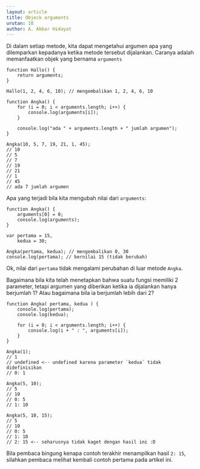 ```yaml
---
layout: article
title: Objeck arguments
urutan: 18
author: A. Akbar Hidayat
---
```


Di dalam setiap metode, kita dapat mengetahui argumen apa yang dilemparkan kepadanya ketika metode tersebut dijalankan. Caranya adalah memanfaatkan objek yang bernama `arguments`

    function Hallo() {
        return arguments;
    }
    
    Hallo(1, 2, 4, 6, 10); // mengembalikan 1, 2, 4, 6, 10
    
    function Angka() {
        for (i = 0; i < arguments.length; i++) {
            console.log(arguments[i]);
        }
        
        console.log("ada " + arguments.length + " jumlah argumen");
    }
    
    Angka(10, 5, 7, 19, 21, 1, 45);
    // 10
    // 5
    // 7
    // 19
    // 21
    // 1
    // 45
    // ada 7 jumlah argumen

Apa yang terjadi bila kita mengubah nilai dari `arguments`:

    function Angka() {
        arguments[0] = 0;
        console.log(arguments);
    }
    
    var pertama = 15,
        kedua = 30;
        
    Angka(pertama, kedua); // mengembalikan 0, 30
    console.log(pertama); // bernilai 15 (tidak berubah)
    
Ok, nilai dari `pertama` tidak mengalami perubahan di luar metode `Angka`.

Bagaimana bila kita telah menetapkan bahwa suatu fungsi memiliki 2 parameter, tetapi argumen yang diberikan ketika ia dijalankan hanya berjumlah 1? Atau bagaimana bila ia berjumlah lebih dari 2?

    function Angka( pertama, kedua ) {
        console.log(pertama);
        console.log(kedua);
        
        for (i = 0; i < arguments.length; i++) {
            console.log(i + " : ", arguments[i]);
        }
    }
    
    Angka(1);
    // 1
    // undefined <-- undefined karena parameter `kedua` tidak didefinisikan
    // 0: 1
    
    Angka(5, 10);
    // 5
    // 10
    // 0: 5
    // 1: 10
    
    Angka(5, 10, 15);
    // 5
    // 10
    // 0: 5
    // 1: 10
    // 2: 15 <-- seharusnya tidak kaget dengan hasil ini :D
    
Bila pembaca bingung kenapa contoh terakhir menampilkan hasil `2: 15`, silahkan pembaca melihat kembali contoh pertama pada artikel ini.